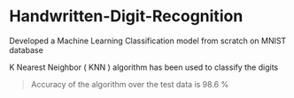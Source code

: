 # Handwritten-Digit-Recognition
Developed a Machine Learning Classification model from scratch on MNIST database

 K Nearest Neighbor ( KNN ) algorithm has been used to classify the digits

>Accuracy of the algorithm over the test data is 98.6 %
